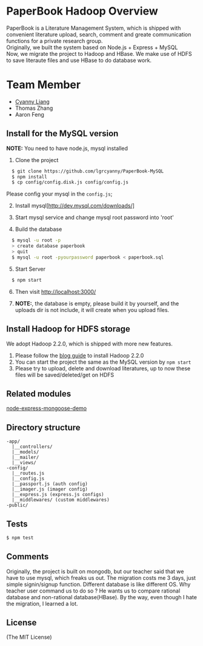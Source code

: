 # PaperBook Hadoop Overview
 PaperBook is a Literature Management System, which is shipped with convenient literature upload, search, comment and greate communication functions for a private research group.<br>
 Originally, we built the system based on Node.js + Express + MySQL<BR>
 Now, we migrate the project to Hadoop and HBase. We make use of HDFS to save literaute files and use HBase to do database work.

# Team Member
+ [Cyanny Liang](http://www.cyanny.com)
+ Thomas Zhang
+ Aaron Feng

## Install for the MySQL version

**NOTE:** You need to have node.js, mysql installed <BR>
1. Clone the project
```sh
  $ git clone https://github.com/lgrcyanny/PaperBook-MySQL
  $ npm install
  $ cp config/config.disk.js config/config.js
```
Please config your mysql in the `config.js`;

2. Install mysql[http://dev.mysql.com/downloads/]

3. Start mysql service and change mysql root password into 'root'

4. Build the database
```sh
  $ mysql -u root -p
  > create database paperbook
  > quit
  $ mysql -u root -pyourpassword paperbook < paperbook.sql
```
5. Start Server
```sh
  $ npm start
```
6. Then visit [http://localhost:3000/](http://localhost:3000/)

7. **NOTE:**, the database is empty, please build it by yourself, and the uploads dir is not include, it will create when you upload files.

## Install Hadoop for HDFS storage
We adopt Hadoop 2.2.0, which is shipped with more new features.
1. Please follow the [blog guide](http://www.cyanny.com/2014/02/06/set-hadoop-hbase-part1/) to install Hadoop 2.2.0
2. You can start the project the same as the MySQL version by `npm start`
3. Please try to upload, delete and download literatures, up to now these files will be saved/deleted/get on HDFS


## Related modules
[node-express-mongoose-demo](https://github.com/madhums/node-express-mongoose-demo)

## Directory structure
```
-app/
  |__controllers/
  |__models/
  |__mailer/
  |__views/
-config/
  |__routes.js
  |__config.js
  |__passport.js (auth config)
  |__imager.js (imager config)
  |__express.js (express.js configs)
  |__middlewares/ (custom middlewares)
-public/
```

## Tests

```sh
$ npm test
```

## Comments
Originally, the project is built on mongodb, but our teacher said that we have to use mysql, which freaks us out.
The migration costs me 3 days, just simple signin/signup function. Different database is like different OS. Why teacher user command us to do so ? He wants us to compare rational database and non-rational database(HBase). By the way, even though I hate the migration, I learned a lot.

## License
(The MIT License)
